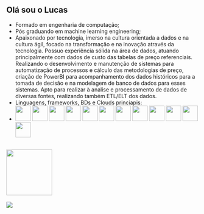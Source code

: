 ## Olá sou o Lucas
 - Formado em engenharia de computação;
 - Pós graduando em machine learning engineering;
 - Apaixonado por tecnologia, imerso na cultura orientada a dados e na cultura ágil, focado na transformação e na inovação através da tecnologia. Possuo experiência sólida na área de dados, atuando principalmente com dados de custo das tabelas de preço referenciais. Realizando o desenvolvimento e manutenção de sistemas para automatização de processos e cálculo das metodologias de preço, criação de PowerBI para acompanhamento dos dados históricos para a tomada de decisão e na modelagem de banco de dados para esses sistemas. Apto para realizar à analise e processamento de dados de diversas fontes, realizando também ETL/ELT dos dados. 
- Linguagens, frameworks, BDs e Clouds princiapis: 
- <img src="https://cdn.jsdelivr.net/gh/devicons/devicon@latest/icons/rstudio/rstudio-original.svg" height="40" width="40" />  <img src="https://cdn.jsdelivr.net/gh/devicons/devicon@latest/icons/python/python-original.svg" height="40" width="40" />
<img src="https://cdn.jsdelivr.net/gh/devicons/devicon@latest/icons/rust/rust-original.svg" height="40" width="40" /> <img src="https://cdn.jsdelivr.net/gh/devicons/devicon@latest/icons/csharp/csharp-original.svg" height="40" width="40" />
<img src="https://cdn.jsdelivr.net/gh/devicons/devicon@latest/icons/typescript/typescript-original.svg" height="40" width="40" /> <img src="https://cdn.jsdelivr.net/gh/devicons/devicon@latest/icons/npm/npm-original-wordmark.svg" height="40" width="40" />
<img src="https://cdn.jsdelivr.net/gh/devicons/devicon@latest/icons/flask/flask-original.svg" height="40" width="40" /> <img src="https://cdn.jsdelivr.net/gh/devicons/devicon@latest/icons/djangorest/djangorest-original.svg" height="40" width="40" />
<img src="https://cdn.jsdelivr.net/gh/devicons/devicon@latest/icons/postgresql/postgresql-original.svg" height="40" width="40" /> <img src="https://cdn.jsdelivr.net/gh/devicons/devicon@latest/icons/sqlite/sqlite-original.svg" height="40" width="40" />
<img src="https://cdn.jsdelivr.net/gh/devicons/devicon@latest/icons/amazonwebservices/amazonwebservices-original-wordmark.svg" height="40" width="40" /> <img src="https://cdn.jsdelivr.net/gh/devicons/devicon@latest/icons/googlecloud/googlecloud-original.svg" height="40" width="40" />
##
<div>
	<a href="https://github.com/lucas-lcm">
	<img height="120cm" src="[https://github-readme-stats.vercel.app/api/top-langs/?username=lucas-lcm&theme=tokyonight&layout=compact](https://github-readme-stats.vercel.app/api/top-langs/?username=lucas-lcm&theme=tokyonight&layout=compact)"/>
</div>
<br>
<a href="https://www.linkedin.com/in/lucascmenezes/" alt="linkedin" target="_blank"><img src="https://img.shields.io/badge/LinkedIn-%230077B5.svg?&style=flat-square&logo=linkedin&logoColor=white"></a>
